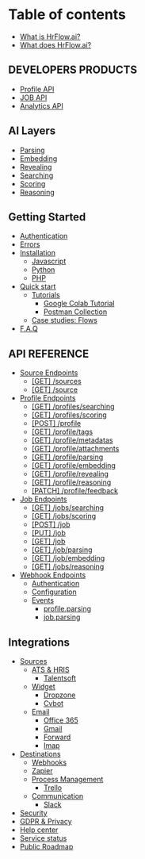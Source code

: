 # Table of contents

* [What is HrFlow.ai?](README.md)
* [What does HrFlow.ai?](why-use-hrflow.md)

## DEVELOPERS PRODUCTS <a id="products-1"></a>

* [Profile API](products-1/introduction.md)
* [JOB API](products-1/job-api.md)
* [Analytics API](products-1/analytics-api.md)

## AI Layers

* [Parsing](ai-layers/parsing.md)
* [Embedding](ai-layers/embedding.md)
* [Revealing](ai-layers/revealing.md)
* [Searching](ai-layers/searching.md)
* [Scoring](ai-layers/scoring.md)
* [Reasoning](ai-layers/reasoning.md)

## Getting Started

* [Authentication](getting-started/authentication.md)
* [Errors](getting-started/errors.md)
* [Installation](getting-started/installation/README.md)
  * [Javascript](getting-started/installation/javascript.md)
  * [Python](getting-started/installation/python.md)
  * [PHP](getting-started/installation/php.md)
* [Quick start](getting-started/quick-start/README.md)
  * [Tutorials](getting-started/quick-start/tutorials/README.md)
    * [Google Colab Tutorial](getting-started/quick-start/tutorials/google-colab-tutorial.md)
    * [Postman Collection](getting-started/quick-start/tutorials/postman-collection.md)
  * [Case studies: Flows](getting-started/quick-start/flows.md)
* [F.A.Q](getting-started/f.a.q.md)

## API REFERENCE

* [Source Endpoints](api-reference/source-api/README.md)
  * [\[GET\] /sources](api-reference/source-api/get-sources.md)
  * [\[GET\] /source](api-reference/source-api/get-source.md)
* [Profile Endpoints](api-reference/profile-api/README.md)
  * [\[GET\] /profiles/searching](api-reference/profile-api/get-profiles-searching.md)
  * [\[GET\] /profiles/scoring](api-reference/profile-api/get-profiles-scoring.md)
  * [\[POST\]  /profile](api-reference/profile-api/post-profile.md)
  * [\[GET\] /profile/tags](api-reference/profile-api/get-profile-tags.md)
  * [\[GET\] /profile/metadatas](api-reference/profile-api/get-profile-metadatas.md)
  * [\[GET\] /profile/attachments](api-reference/profile-api/get-profile-attachments.md)
  * [\[GET\] /profile/parsing](api-reference/profile-api/get-profile-parsing.md)
  * [\[GET\] /profile/embedding](api-reference/profile-api/get-profile-embedding.md)
  * [\[GET\] /profile/revealing](api-reference/profile-api/get-profile-revealing.md)
  * [\[GET\] /profile/reasoning](api-reference/profile-api/get-profile-reasoning.md)
  * [\[PATCH\] /profile/feedback](api-reference/profile-api/patch-profile-feedback.md)
* [Job Endpoints](api-reference/job-api/README.md)
  * [\[GET\] /jobs/searching](api-reference/job-api/get-job-searching.md)
  * [\[GET\] /jobs/scoring](api-reference/job-api/get-jobs-scoring.md)
  * [\[POST\] /job](api-reference/job-api/post-job.md)
  * [\[PUT\] /job](api-reference/job-api/put-job.md)
  * [\[GET\] /job](api-reference/job-api/get-job.md)
  * [\[GET\] /job/parsing](api-reference/job-api/get-job-parsing.md)
  * [\[GET\] /job/embedding](api-reference/job-api/get-job-embedding.md)
  * [\[GET\] /jobs/reasoning](api-reference/job-api/get-jobs-reasoning.md)
* [Webhook Endpoints](api-reference/events/README.md)
  * [Authentication](api-reference/events/authentification.md)
  * [Configuration](api-reference/events/configuration.md)
  * [Events](api-reference/events/events/README.md)
    * [profile.parsing](api-reference/events/events/profile.parsing.md)
    * [job.parsing](api-reference/events/events/job.parsing.md)

## Integrations

* [Sources](integrations/sources/README.md)
  * [ATS & HRIS](integrations/sources/ats-and-hris/README.md)
    * [Talentsoft](integrations/sources/ats-and-hris/talentsoft.md)
  * [Widget](integrations/sources/widget/README.md)
    * [Dropzone](integrations/sources/widget/dropzone.md)
    * [Cvbot](integrations/sources/widget/cvbot.md)
  * [Email](integrations/sources/email/README.md)
    * [Office 365](integrations/sources/email/office-365.md)
    * [Gmail](integrations/sources/email/gmail.md)
    * [Forward](integrations/sources/email/forward.md)
    * [Imap](integrations/sources/email/imap.md)
* [Destinations](integrations/destinations/README.md)
  * [Webhooks](integrations/destinations/webhook.md)
  * [Zapier](integrations/destinations/zapier.md)
  * [Process Management](integrations/destinations/process-management/README.md)
    * [Trello](integrations/destinations/process-management/trello.md)
  * [Communication](integrations/destinations/communication/README.md)
    * [Slack](integrations/destinations/communication/slack.md)
* [Security](https://security.hrflow.ai)
* [GDPR & Privacy](https://gdpr.hrflow.ai)
* [Help center](https://support.hrflow.ai)
* [Service status](https://status.hrflow.ai)
* [Public Roadmap](https://updates.hrflow.ai)

